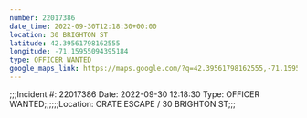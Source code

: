 ```yaml
---
number: 22017386
date_time: 2022-09-30T12:18:30+00:00
location: 30 BRIGHTON ST
latitude: 42.39561798162555
longitude: -71.15955094395184
type: OFFICER WANTED
google_maps_link: https://maps.google.com/?q=42.39561798162555,-71.15955094395184
---
```


;;;Incident #: 22017386  Date: 2022-09-30 12:18:30  Type: OFFICER WANTED;;;;;;Location: CRATE ESCAPE / 30 BRIGHTON ST;;;
